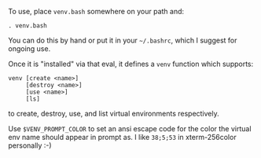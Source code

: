 To use, place <code>venv.bash</code> somewhere on your path and:

    . venv.bash
    
You can do this by hand or put it in your <code>~/.bashrc</code>,
which I suggest for ongoing use.

Once it is "installed" via that eval, it defines a <code>venv</code>
function which supports:

    venv [create <name>]
         [destroy <name>]
         [use <name>]
         [ls]
         
to create, destroy, use, and list virtual environments respectively.

Use <code>$VENV_PROMPT_COLOR</code> to set an ansi escape code for the
color the virtual env name should appear in prompt as. I like
<code>38;5;53</code> in xterm-256color personally :-)
